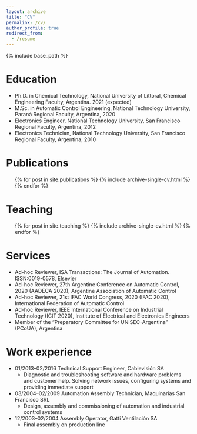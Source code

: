 ```yaml
---
layout: archive
title: "CV"
permalink: /cv/
author_profile: true
redirect_from:
  - /resume
---
```


{% include base_path %}

Education
======
* Ph.D. in Chemical Technology, National University of Littoral, Chemical Engineering Faculty, Argentina. 2021 (expected)
* M.Sc. in Automatic Control Engineering, National Technology University, Paraná Regional Faculty, Argentina, 2020
* Electronics Engineer, National Technology University, San Francisco Regional Faculty, Argentina, 2012
* Electronics Technician, National Technology University, San Francisco Regional Faculty, Argentina, 2010


Publications
======
  <ul>{% for post in site.publications %}
    {% include archive-single-cv.html %}
  {% endfor %}</ul>

Teaching
======
  <ul>{% for post in site.teaching %}
    {% include archive-single-cv.html %}
  {% endfor %}</ul>

Services
======
* Ad-hoc Reviewer, ISA Transactions: The Journal of Automation. ISSN:0019-0578, Elsevier
* Ad-hoc Reviewer, 27th Argentine Conference on Automatic Control, 2020 (AADECA 2020), Argentine Association of Automatic Control
* Ad-hoc Reviewer, 21st IFAC World Congress, 2020 (IFAC 2020), International Federation of Automatic Control
* Ad-hoc Reviewer, IEEE International Conference on Industrial Technology (ICIT 2020), Institute of Electrical and Electronics Engineers
* Member of the “Preparatory Committee for UNISEC-Argentina” (PCoUA), Argentina

Work experience
======
* 01/2013–02/2016 Technical Support Engineer, Cablevisión SA
  * Diagnostic and troubleshooting software and hardware problems and customer help. Solving network issues, configuring systems and providing immediate support
* 03/2004–02/2009 Automation Assembly Technician, Maquinarias San Francisco SRL
  * Design, assembly and commissioning of automation and industrial control systems
* 12/2003–02/2004 Assembly Operator, Gatti Ventilación SA
  * Final assembly on production line
